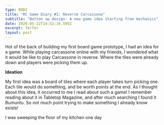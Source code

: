 ```yaml
---
type: BDD2
title: "RC Game Diary #1: Reverse Carcassone"
subtitle: "Botton up design: A new game idea starting from mechanics"
date: 2020-05-22T14:52:16.595Z
excerpt: ferfer
layout: post
---
```

Hot of the back of building my first board game prototype, I had an idea for a game. While playing carcassone online with my friends, I wondered what it would be like to play Carcassone in reverse. Where the tiles were already down and players were picking them up.

**Ideation**

My first idea was a board of tiles where each player takes turn picking one. Each tile would do something, and be worth points at the end. As I thought about this idea, it occurred to me I read about such a game! I remember reading about it in Tabletop Magazine, and after much searching I found it Bumuntu. So not much point trying to make something I already know exists!

I was sweeping the floor of my kitchen one day